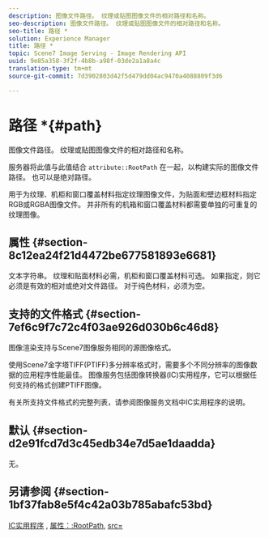 ```yaml
---
description: 图像文件路径。 纹理或贴图图像文件的相对路径和名称。
seo-description: 图像文件路径。 纹理或贴图图像文件的相对路径和名称。
seo-title: 路径 *
solution: Experience Manager
title: 路径 *
topic: Scene7 Image Serving - Image Rendering API
uuid: 9e85a358-3f2f-4b8b-a98f-03de2a1a8a4c
translation-type: tm+mt
source-git-commit: 7d3902803d42f5d479dd04ac9470a4088809f3d6

---
```



# 路径 *{#path}

图像文件路径。 纹理或贴图图像文件的相对路径和名称。

服务器将此值与此值结合 `attribute::RootPath` 在一起，以构建实际的图像文件路径。 也可以是绝对路径。

用于为纹理、机柜和窗口覆盖材料指定纹理图像文件，为贴面和壁边框材料指定RGB或RGBA图像文件。 并非所有的机箱和窗口覆盖材料都需要单独的可重复的纹理图像。

## 属性 {#section-8c12ea24f21d4472be677581893e6681}

文本字符串。 纹理和贴面材料必需，机柜和窗口覆盖材料可选。 如果指定，则它必须是有效的相对或绝对文件路径。 对于纯色材料，必须为空。

## 支持的文件格式 {#section-7ef6c9f7c72c4f03ae926d030b6c46d8}

图像渲染支持与Scene7图像服务相同的源图像格式。

使用Scene7金字塔TIFF(PTIFF)多分辨率格式时，需要多个不同分辨率的图像数据的应用程序性能最佳。 图像服务包括图像转换器(IC)实用程序，它可以根据任何支持的格式创建PTIFF图像。

有关所支持文件格式的完整列表，请参阅图像服务文档中IC实用程序的说明。

## 默认 {#section-d2e91fcd7d3c45edb34e7d5ae1daadda}

无。

## 另请参阅 {#section-1bf37fab8e5f4c42a03b785abafc53bd}

[IC实用程序](/help/aem-is-ir-api/is-api/is-utils/utilities/r-ic.md) , [属性：:RootPath](/help/aem-is-ir-api/ir-api/material-cat/image-rendering-api-ref/c-ir-material-catalog/c-ir-attributes-reference/r-ir-rootpath.md), [src=](/help/aem-is-ir-api/ir-api/http-protocol/image-rendering-api-ref/c-ir-http-protocol-ref/c-ir-http-protocol-command-reference/r-ir-src.md)
